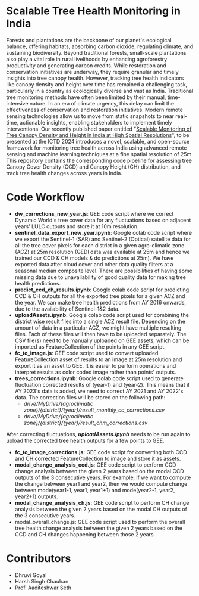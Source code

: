# Scalable Tree Health Monitoring in India
Forests and plantations are the backbone of our planet's ecological balance, offering habitats, absorbing carbon dioxide, regulating climate, and sustaining biodiversity. Beyond traditional forests, small-scale plantations also play a vital role in rural livelihoods by enhancing agroforestry productivity and generating carbon credits. While restoration and conservation initiatives are underway, they require granular and timely insights into tree canopy health. However, tracking tree health indicators like canopy density and height over time has remained a challenging task, particularly in a country as ecologically diverse and vast as India. Traditional tree monitoring methods have often been limited by their manual, time-intensive nature. In an era of climate urgency, this delay can limit the effectiveness of conservation and restoration initiatives. Modern remote sensing technologies allow us to move from static snapshots to near real-time, actionable insights, enabling stakeholders to implement timely interventions. Our recently published paper entitled "<a href="https://www.cse.iitd.ernet.in/%7Easeth/forest-health-ictd2024.pdf" target="_blank">Scalable Monitoring of Tree Canopy Density and Height in India at High Spatial Resolutions</a>", to be presented at the ICTD 2024 introduces a novel, scalable, and open-source framework for monitoring tree health across India using advanced remote sensing and machine learning techniques at a fine spatial resolution of 25m. This repository contains the corresponding code pipeline for assessing tree Canopy Cover Density (CCD) and Canopy Height (CH) distribution, and track tree health changes across years in India.

# Code Workflow
- **dw_corrections_new_year.js**: GEE code script where we correct Dynamic World's tree cover data for any fluctuations based on adjacent years' LULC outputs and store it at 10m resolution.
- **sentinel_data_export_new_year.ipynb**: Google colab code script where we export the Sentinel-1 (SAR) and Sentinel-2 (Optical) satellite data for all the tree cover pixels for each district in a given agro-climatic zone (ACZ) at 25m resolution (GEDI data was available at 25m and hence we trained our CCD & CH models & do predictions at 25m). We have exported data after cloud cover and other data quality filters at a seasonal median composite level. There are possibilities of having some missing data due to unavailability of good quality data for making tree health predictions.  
- **predict_ccd_ch_results.ipynb**: Google colab code script for predicting CCD & CH outputs for all the exported tree pixels for a given ACZ and the year. We can make tree health predictions from AY 2016 onwards, due to the availability of Sentinel-1&2 data. 
- **uploadAssets.ipynb**: Google colab code script used for combining the district wise result files into a single ACZ result file. Depending on the amount of data in a particular ACZ, we might have multiple resulting files. Each of these files will then have to be uploaded separately. The CSV file(s) need to be manually uploaded on GEE assets, which can be imported as FeatureCollection of the points in any GEE script.
-  **fc_to_image.js**: GEE code script used to convert uploaded FeatureCollection asset of results to an image at 25m resolution and export it as an asset to GEE. It is easier to perform operations and interpret results as color coded image rather than points' outputs.
-  **trees_corrections.ipynb**: Google colab code script used to generate fluctuation corrected results of (year-1) and (year-2). This means that if AY 2023's data is added, we need to correct AY 2021 and AY 2022's data. The correction files will be stored on the following path:
	* _drive/MyDrive/{agroclimatic zone}/{district}/{year}/result_monthly_cc_corrections.csv_
	* _drive/MyDrive/{agroclimatic zone}/{district}/{year}/result_chm_corrections.csv_

After correcting fluctuations, ***uploadAssets.ipynb*** needs to be run again to upload the corrected tree health outputs for a few points to GEE. 
-  **fc_to_image_corrections.js**: GEE code script for converting both CCD and CH corrected FeatureCollection to image and store it as assets.
-  **modal_change_analysis_ccd.js**: GEE code script to perform CCD change analysis between the given 2 years based on the modal CCD outputs of the 3 consecutive years. For example, if we want to compute the change between year1 and year2, then we would compute change between mode(year1-1, year1, year1+1) and mode(year2-1, year2, year2+1) outputs.
-  **modal_change_analysis_ch.js**: GEE code script to perform CH change analysis between the given 2 years based on the modal CH outputs of the 3 consecutive years.
-  modal_overall_change.js: GEE code script used to perform the overall tree health change analysis between the given 2 years based on the CCD and CH changes happening between those 2 years.

# Contributors
- Dhruvi Goyal
- Harsh Singh Chauhan
- Prof. Aaditeshwar Seth
